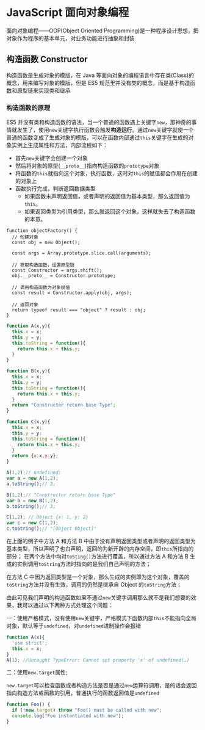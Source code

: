 # JavaScript 面向对象编程

面向对象编程——OOP(Object Oriented Programming)是一种程序设计思想，把对象作为程序的基本单元，对业务功能进行抽象和封装

## 构造函数 Constructor

构造函数是生成对象的模版，在 Java 等面向对象的编程语言中存在类(Class)的概念，用来编写对象的模版，但是 ES5 规范里并没有类的概念，而是基于构造函数和原型链来实现类和继承

### 构造函数的原理

ES5 并没有类和构造函数的语法，当一个普通的函数遇上关键字`new`，那神奇的事情就发生了，使用`new`关键字执行函数会触发**构造运行**。通过`new`关键字就使一个普通的函数变成了生成对象的模版，可以在函数内部通过`this`关键字在生成的对象实例上生成属性和方法，内部流程如下：

- 首先`new`关键字会创建一个对象
- 然后将对象的原型(`__proto__`)指向构造函数的`prototype`对象
- 将函数的`this`就指向这个对象，执行函数，这时对`this`的赋值都会作用在创建的对象上
- 函数执行完成，判断返回数据类型
  - 如果函数未声明返回值，或者声明的返回值为基本类型，那么返回值为`this`。
  - 如果返回类型为引用类型，那么就返回这个对象，这样就失去了构造函数的本意。

```JS
function objectFactory() {
  // 创建对象
  const obj = new Object();

  const args = Array.prototype.slice.call(arguments);

  // 获取构造函数，设置原型链
  const Constructor = args.shift();
  obj.__proto__ = Constructor.prototype;

  // 调用构造函数为对象赋值
  const result = Constructor.apply(obj, args);

  // 返回对象
  return typeof result === "object" ? result : obj;
}
```

```Javascript
function A(x,y){
  this.x = x;
  this.y = y;
  this.toString = function(){
    return this.x + this.y;
  }
}

function B(x,y){
  this.x = x;
  this.y = y;
  this.toString = function(){
    return this.x + this.y;
  }
  return "Constructor return base Type";
}

function C(x,y){
  this.x = x;
  this.y = y;
  this.toString = function(){
    return this.x + this.y;
  }
  return {x:x,y:y};
}

A(1,2);// undefined;
var a = new A(1,2);
a.toString();// 3;

B(1,2);// "Constructor return base Type"
var b = new B(1,2);
b.toString();// 3;

C(1,2); // Object {x: 1, y: 2}
var c = new C(1,2);
c.toString();// "[object Object]"
```

在上面的例子中方法 A 和方法 B 中由于没有声明返回类型或者声明的返回类型为基本类型，所以声明了也白声明，返回的为新开辟的内存空间，即`this`所指向的部分；
在两个方法中均对`toSting()`方法进行覆盖，所以通过方法 A 和方法 B 生成的实例调用`toString`方法时指向的是我们自己声明的方法；

在方法 C 中因为返回类型是一个对象，那么生成的实例即为这个对象，覆盖的`toString`方法并没有生效，调用的仍然是继承自 Object 的`toString`方法；

由此可见我们声明的构造函数如果不通过`new`关键字调用那么就不是我们想要的效果，我可以通过以下两种方式处理这个问题：

一：使用严格模式，没有使用`new`关键字，严格模式下函数内部`this`不能指向全局对象，默认等于`undefined`，对`undefined`进制操作会报错

```Javascript
function A(x){
  'use strict';
  this.x = x;
}
A(1); //Uncaught TypeError: Cannot set property 'x' of undefined(…)
```

二：使用`new.target`属性;

`new.target`可以检查函数或者构造方法是否是通过`new`运算符调用，是的话会返回指向构造方法或函数的引用，普通执行的函数返回值是`undefined`

```Javascript
function Foo() {
  if (!new.target) throw "Foo() must be called with new";
  console.log("Foo instantiated with new");
}
```
